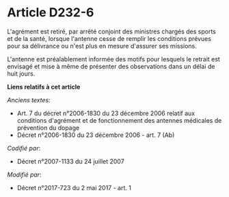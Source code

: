 # Article D232-6

L'agrément est retiré, par arrêté conjoint des ministres chargés des sports et de la santé, lorsque l'antenne cesse de
remplir les conditions prévues pour sa délivrance ou n'est plus en mesure d'assurer ses missions.

L'antenne est préalablement informée des motifs pour lesquels le retrait est envisagé et mise à même de présenter des
observations dans un délai de huit jours.

**Liens relatifs à cet article**

_Anciens textes_:

  - Art. 7 du décret n°2006-1830 du 23 décembre 2006 relatif aux conditions d'agrément et de fonctionnement des antennes médicales de prévention du dopage
  - Décret n°2006-1830 du 23 décembre 2006 - art. 7 (Ab)

_Codifié par_:

  - Décret n°2007-1133 du 24 juillet 2007

_Modifié par_:

  - Décret n°2017-723 du 2 mai 2017 - art. 1
